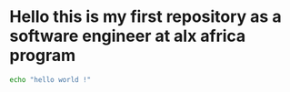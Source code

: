 # Hello this is my first repository as a software engineer at alx africa program
```bash
echo "hello world !"
```

